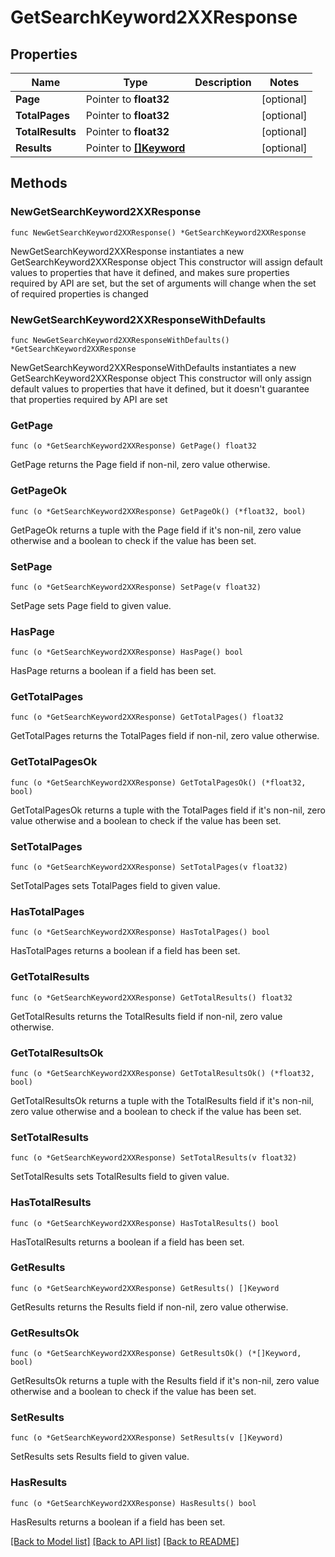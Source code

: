 # GetSearchKeyword2XXResponse

## Properties

Name | Type | Description | Notes
------------ | ------------- | ------------- | -------------
**Page** | Pointer to **float32** |  | [optional] 
**TotalPages** | Pointer to **float32** |  | [optional] 
**TotalResults** | Pointer to **float32** |  | [optional] 
**Results** | Pointer to [**[]Keyword**](Keyword.md) |  | [optional] 

## Methods

### NewGetSearchKeyword2XXResponse

`func NewGetSearchKeyword2XXResponse() *GetSearchKeyword2XXResponse`

NewGetSearchKeyword2XXResponse instantiates a new GetSearchKeyword2XXResponse object
This constructor will assign default values to properties that have it defined,
and makes sure properties required by API are set, but the set of arguments
will change when the set of required properties is changed

### NewGetSearchKeyword2XXResponseWithDefaults

`func NewGetSearchKeyword2XXResponseWithDefaults() *GetSearchKeyword2XXResponse`

NewGetSearchKeyword2XXResponseWithDefaults instantiates a new GetSearchKeyword2XXResponse object
This constructor will only assign default values to properties that have it defined,
but it doesn't guarantee that properties required by API are set

### GetPage

`func (o *GetSearchKeyword2XXResponse) GetPage() float32`

GetPage returns the Page field if non-nil, zero value otherwise.

### GetPageOk

`func (o *GetSearchKeyword2XXResponse) GetPageOk() (*float32, bool)`

GetPageOk returns a tuple with the Page field if it's non-nil, zero value otherwise
and a boolean to check if the value has been set.

### SetPage

`func (o *GetSearchKeyword2XXResponse) SetPage(v float32)`

SetPage sets Page field to given value.

### HasPage

`func (o *GetSearchKeyword2XXResponse) HasPage() bool`

HasPage returns a boolean if a field has been set.

### GetTotalPages

`func (o *GetSearchKeyword2XXResponse) GetTotalPages() float32`

GetTotalPages returns the TotalPages field if non-nil, zero value otherwise.

### GetTotalPagesOk

`func (o *GetSearchKeyword2XXResponse) GetTotalPagesOk() (*float32, bool)`

GetTotalPagesOk returns a tuple with the TotalPages field if it's non-nil, zero value otherwise
and a boolean to check if the value has been set.

### SetTotalPages

`func (o *GetSearchKeyword2XXResponse) SetTotalPages(v float32)`

SetTotalPages sets TotalPages field to given value.

### HasTotalPages

`func (o *GetSearchKeyword2XXResponse) HasTotalPages() bool`

HasTotalPages returns a boolean if a field has been set.

### GetTotalResults

`func (o *GetSearchKeyword2XXResponse) GetTotalResults() float32`

GetTotalResults returns the TotalResults field if non-nil, zero value otherwise.

### GetTotalResultsOk

`func (o *GetSearchKeyword2XXResponse) GetTotalResultsOk() (*float32, bool)`

GetTotalResultsOk returns a tuple with the TotalResults field if it's non-nil, zero value otherwise
and a boolean to check if the value has been set.

### SetTotalResults

`func (o *GetSearchKeyword2XXResponse) SetTotalResults(v float32)`

SetTotalResults sets TotalResults field to given value.

### HasTotalResults

`func (o *GetSearchKeyword2XXResponse) HasTotalResults() bool`

HasTotalResults returns a boolean if a field has been set.

### GetResults

`func (o *GetSearchKeyword2XXResponse) GetResults() []Keyword`

GetResults returns the Results field if non-nil, zero value otherwise.

### GetResultsOk

`func (o *GetSearchKeyword2XXResponse) GetResultsOk() (*[]Keyword, bool)`

GetResultsOk returns a tuple with the Results field if it's non-nil, zero value otherwise
and a boolean to check if the value has been set.

### SetResults

`func (o *GetSearchKeyword2XXResponse) SetResults(v []Keyword)`

SetResults sets Results field to given value.

### HasResults

`func (o *GetSearchKeyword2XXResponse) HasResults() bool`

HasResults returns a boolean if a field has been set.


[[Back to Model list]](../README.md#documentation-for-models) [[Back to API list]](../README.md#documentation-for-api-endpoints) [[Back to README]](../README.md)


